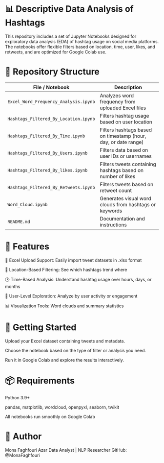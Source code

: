 # 📊 Descriptive Data Analysis of Hashtags
This repository includes a set of Jupyter Notebooks designed for exploratory data analysis (EDA) of hashtag usage on social media platforms. The notebooks offer flexible filters based on location, time, user, likes, and retweets, and are optimized for Google Colab use.
# 📁 Repository Structure
| File / Notebook                       | Description                                                    |
| ------------------------------------- | -------------------------------------------------------------- |
| `Excel_Word_Frequency_Analysis.ipynb` | Analyzes word frequency from uploaded Excel files              |
| `Hashtags_Filtered_By_Location.ipynb` | Filters hashtag usage based on user location                   |
| `Hashtags_Filtered_By_Time.ipynb`     | Filters hashtags based on timestamp (hour, day, or date range) |
| `Hashtags_Filtered_By_Users.ipynb`    | Filters data based on user IDs or usernames                    |
| `Hashtags_Filtered_By_likes.ipynb`    | Filters tweets containing hashtags based on number of likes    |
| `Hashtags_Filtered_By_Retweets.ipynb` | Filters tweets based on retweet count                          |
| `Word_Cloud.ipynb`                    | Generates visual word clouds from hashtags or keywords         |
| `README.md`                           | Documentation and instructions                                 |
# 🔧 Features
📁 Excel Upload Support: Easily import tweet datasets in .xlsx format

📍 Location-Based Filtering: See which hashtags trend where

🕒 Time-Based Analysis: Understand hashtag usage over hours, days, or months

👤 User-Level Exploration: Analyze by user activity or engagement

📊 Visualization Tools: Word clouds and summary statistics

# 🚀 Getting Started
Upload your Excel dataset containing tweets and metadata.

Choose the notebook based on the type of filter or analysis you need.

Run it in Google Colab and explore the results interactively.

# 📦 Requirements
Python 3.9+

pandas, matplotlib, wordcloud, openpyxl, seaborn, twikit

All notebooks run smoothly on Google Colab

# 👤 Author
Mona Faghfouri Azar
Data Analyst | NLP Researcher
GitHub: @MonaFaghfouri

